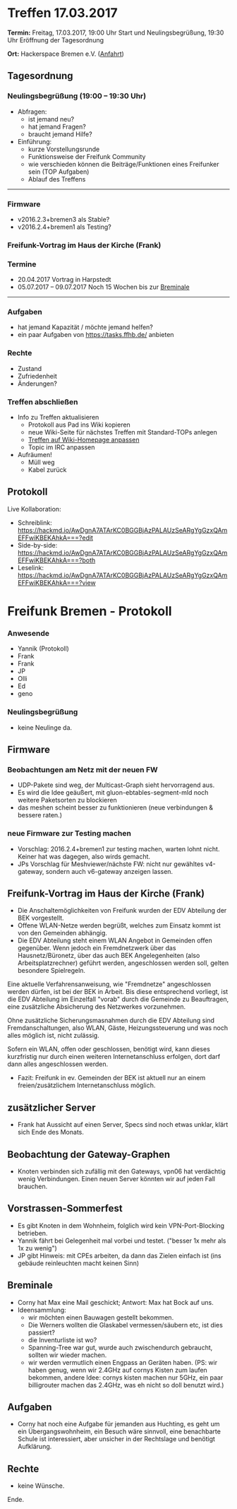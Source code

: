 # Treffen 17.03.2017

**Termin:** Freitag, 17.03.2017, 19:00 Uhr Start und Neulingsbegrüßung, 19:30 Uhr Eröffnung der Tagesordnung

**Ort:** Hackerspace Bremen e.V. ([Anfahrt](https://www.hackerspace-bremen.de/anfahrt/))

## Tagesordnung
### Neulingsbegrüßung (19:00 – 19:30 Uhr)
- Abfragen:
    - ist jemand neu?
    - hat jemand Fragen?
    - braucht jemand Hilfe?
- Einführung:
    - kurze Vorstellungsrunde
    - Funktionsweise der Freifunk Community
    - wie verschieden können die Beiträge/Funktionen eines Freifunker sein (TOP Aufgaben)
    - Ablauf des Treffens

---
### Firmware
- v2016.2.3+bremen3 als Stable?
- v2016.2.4+bremen1 als Testing?

### Freifunk-Vortrag im Haus der Kirche (Frank)

### Termine
- 20.04.2017 Vortrag in Harpstedt
- 05.07.2017 – 09.07.2017 Noch 15 Wochen bis zur [Breminale](http://breminale.sternkultur.de/)


---

### Aufgaben
- hat jemand Kapazität / möchte jemand helfen?
- ein paar Aufgaben von https://tasks.ffhb.de/ anbieten

### Rechte
- Zustand
- Zufriedenheit
- Änderungen?

### Treffen abschließen
- Info zu Treffen aktualisieren
  - Protokoll aus Pad ins Wiki kopieren
  - neue Wiki-Seite für nächstes Treffen mit Standard-TOPs anlegen
  - [Treffen auf Wiki-Homepage anpassen](Home)
  - Topic im IRC anpassen
- Aufräumen!
  - Müll weg
  - Kabel zurück

## Protokoll
Live Kollaboration:
- Schreiblink: https://hackmd.io/AwDgnA7ATArKC0BGGBjAzPALAUzSeARgYgGzxQAmEFFwiKBEKAhkA===?edit
- Side-by-side: https://hackmd.io/AwDgnA7ATArKC0BGGBjAzPALAUzSeARgYgGzxQAmEFFwiKBEKAhkA===?both
- Leselink: https://hackmd.io/AwDgnA7ATArKC0BGGBjAzPALAUzSeARgYgGzxQAmEFFwiKBEKAhkA===?view



# Freifunk Bremen - Protokoll
### Anwesende
- Yannik (Protokoll)
- Frank
- Frank
- JP
- Olli
- Ed
- geno

### Neulingsbegrüßung
- keine Neulinge da.

## Firmware
### Beobachtungen am Netz mit der neuen FW
- UDP-Pakete sind weg, der Multicast-Graph sieht hervorragend aus.
- Es wird die Idee geäußert, mit gluon-ebtables-segment-mld noch weitere Paketsorten zu blockieren
- das meshen scheint besser zu funktionieren (neue verbindungen & bessere raten.)

### neue Firmware zur Testing machen
- Vorschlag: 2016.2.4+bremen1 zur testing machen, warten lohnt nicht. Keiner hat was dagegen, also wirds gemacht. 
- JPs Vorschlag für Meshviewer/nächste FW: nicht nur gewähltes v4-gateway, sondern auch v6-gateway anzeigen lassen.

## Freifunk-Vortrag im Haus der Kirche (Frank)
- Die Anschaltemöglichkeiten von Freifunk wurden der EDV Abteilung der BEK vorgestellt.
- Offene WLAN-Netze werden begrüßt, welches zum Einsatz kommt ist von den Gemeinden abhängig.
- Die EDV Abteilung steht einem WLAN Angebot in Gemeinden offen gegenüber. Wenn jedoch ein Fremdnetzwerk
über das Hausnetz/Büronetz, über das auch BEK Angelegenheiten (also Arbeitsplatzrechner) geführt werden,
angeschlossen werden soll, gelten besondere Spielregeln.

Eine aktuelle Verfahrensanweisung, wie "Fremdnetze" angeschlossen werden dürfen, ist bei der BEK in Arbeit.
Bis diese entsprechend vorliegt, ist die EDV Abteilung im Einzelfall "vorab" durch die Gemeinde zu 
Beauftragen, eine zusätzliche Absicherung des Netzwerkes vorzunehmen.

Ohne zusätzliche Sicherungsmasnahmen durch die EDV Abteilung sind Fremdanschaltungen,
also WLAN, Gäste, Heizungssteuerung und was noch alles möglich ist, nicht zulässig.

Sofern ein WLAN, offen oder geschlossen, benötigt wird, kann dieses kurzfristig nur
durch einen weiteren Internetanschluss erfolgen, dort darf dann alles angeschlossen werden.

- Fazit: Freifunk in ev. Gemeinden der BEK ist aktuell nur an einem freien/zusätzlichem Internetanschluss möglich.

## zusätzlicher Server
- Frank hat Aussicht auf einen Server, Specs sind noch etwas unklar, klärt sich Ende des Monats.

## Beobachtung der Gateway-Graphen
- Knoten verbinden sich zufällig mit den Gateways, vpn06 hat verdächtig wenig Verbindungen. Einen neuen Server könnten wir auf jeden Fall brauchen.

## Vorstrassen-Sommerfest
- Es gibt Knoten in dem Wohnheim, folglich wird kein VPN-Port-Blocking betrieben.
- Yannik fährt bei Gelegenheit mal vorbei und testet. ("besser 1x mehr als 1x zu wenig")
- JP gibt Hinweis: mit CPEs arbeiten, da dann das Zielen einfach ist (ins gebäude reinleuchten macht keinen Sinn)

## Breminale
- Corny hat Max eine Mail geschickt; Antwort: Max hat Bock auf uns.
- Ideensammlung:
    - wir möchten einen Bauwagen gestellt bekommen.
    - Die Werners wollten die Glaskabel vermessen/säubern etc, ist dies passiert?
    - die Inventurliste ist wo?
    - Spanning-Tree war gut, wurde auch zwischendurch gebraucht, sollten wir wieder machen.
    - wir werden vermutlich einen Engpass an Geräten haben. (PS: wir haben genug, wenn wir 2.4GHz auf cornys Kisten zum laufen bekommen, andere Idee: cornys kisten machen nur 5GHz, ein paar billigrouter machen das 2.4GHz, was eh nicht so doll benutzt wird.)

## Aufgaben
- Corny hat noch eine Aufgabe für jemanden aus Huchting, es geht um ein Übergangswohnheim, ein Besuch wäre sinnvoll, eine benachbarte Schule ist interessiert, aber unsicher in der Rechtslage und benötigt Aufklärung.

## Rechte
- keine Wünsche.

Ende.




